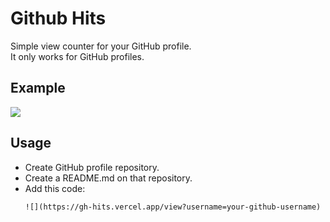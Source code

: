 # Github Hits

Simple view counter for your GitHub profile. <br/>
It only works for GitHub profiles.

## Example

![](https://gh-hits.vercel.app/view?username=faridhnzz)

## Usage

- Create GitHub profile repository.
- Create a README.md on that repository.
- Add this code:
  ```
  ![](https://gh-hits.vercel.app/view?username=your-github-username)
  ```
